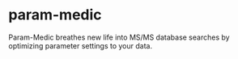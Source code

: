 # param-medic
Param-Medic breathes new life into MS/MS database searches by optimizing parameter settings to your data.
